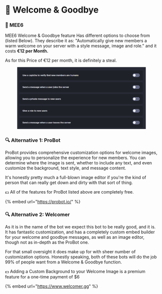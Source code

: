 # 👑 Welcome & Goodbye

### 👑 MEE6

MEE6 Welcome & Goodbye feature Has different options to choose from (listed Below). They describe it as: "Automatically give new members a warm welcome on your server with a style message, image and role." and it costs **€12 per Month.**

As for this Price of €12 per month, it is definitely a steal.

<figure><img src="../../.gitbook/assets/image (3).png" alt=""><figcaption></figcaption></figure>

### 🔍 Alternative 1: ProBot

ProBot provides comprehensive customization options for welcome images, allowing you to personalize the experience for new members. You can determine where the image is sent, whether to include any text, and even customize the background, text style, and message content.

It's honestly pretty much a full-blown image editor if you're the kind of person that can really get down and dirty with that sort of thing.

💵 All of the features for ProBot listed above are completely free.

{% embed url="https://probot.io/" %}

### 🔍 Alternative 2: Welcomer

As it is in the name of the bot we expect this bot to be really good, and it is. It has fantastic customization, and has a completely custom embed builder for your welcome and goodbye messages, as well as an image editor, though not as in-depth as the ProBot one.

For that small oversight it does make up for with sheer number of customization options. Honestly speaking, both of these bots will do the job 99% of people want from a Welcome & Goodbye function.

💵 Adding a Custom Background to your Welcome Image is a premium feature for a one-time payment of $6

{% embed url="https://www.welcomer.gg" %}
